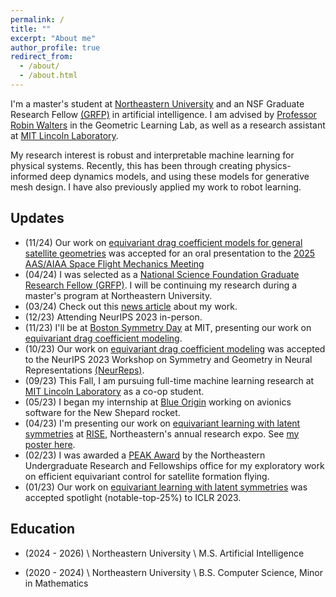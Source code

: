 ```yaml
---
permalink: /
title: ""
excerpt: "About me"
author_profile: true
redirect_from:
  - /about/
  - /about.html
---
```


I'm a master's student at [Northeastern University](https://www.northeastern.edu) and an NSF Graduate Research Fellow [(GRFP)](https://www.nsfgrfp.org/) in artificial intelligence. I am advised by [Professor Robin Walters](http://www.robinwalters.com/) in the Geometric Learning Lab, as well as a research assistant at [MIT Lincoln Laboratory](https://www.ll.mit.edu/).

My research interest is robust and interpretable machine learning for physical systems. Recently, this has been through creating physics-informed deep dynamics models, and using these models for generative mesh design. I have also previously applied my work to robot learning. 

## Updates

- (11/24) Our work on [equivariant drag coefficient models for general satellite geometries](https://nsortur.github.io/publication/aiaa2025) was accepted for an oral presentation to the [2025 AAS/AIAA Space Flight Mechanics Meeting](https://space-flight.org/docs/2025_winter/2025_winter.html)
- (04/24) I was selected as a [National Science Foundation Graduate Research Fellow (GRFP)](https://www.nsfgrfp.org/). I will be continuing my research during a master's program at Northeastern University.
- (03/24) Check out this [news article](https://www.khoury.northeastern.edu/satellite-drag-and-self-correcting-language-models-khoury-undergrads-take-neurips-conference/) about my work.
- (12/23) Attending NeurIPS 2023 in-person. 
- (11/23) I'll be at [Boston Symmetry Day](https://bostonsymmetry.github.io/) at MIT, presenting our work on [equivariant drag coefficient modeling](https://nsortur.github.io/publication/neurips2023).
- (10/23) Our work on [equivariant drag coefficient modeling](https://nsortur.github.io/publication/neurips2023) was accepted to the NeurIPS 2023 Workshop on Symmetry and Geometry in Neural Representations [(NeurReps)](https://www.neurreps.org/about).
- (09/23) This Fall, I am pursuing full-time machine learning research at [MIT Lincoln Laboratory](https://www.ll.mit.edu/) as a co-op student.
- (05/23) I began my internship at [Blue Origin](https://www.blueorigin.com/) working on avionics software for the New Shepard rocket.
- (04/23) I'm presenting our work on [equivariant learning with latent symmetries](https://nsortur.github.io/publication/iclr2023) at [RISE](https://undergraduate.northeastern.edu/research/rise-2023/overview/), Northeastern's annual research expo. See [my poster here](https://drive.google.com/file/d/1zKoX4EBMvLhzg2CjEZuvNoKS3bTbCODz/view?usp=sharing).
- (02/23) I was awarded a [PEAK Award](https://undergraduate.northeastern.edu/research/awards/peak-awards-overview/) by the Northeastern Undergraduate Research and Fellowships office for my exploratory work on efficient equivariant control for satellite formation flying.
- (01/23) Our work on [equivariant learning with latent symmetries](https://nsortur.github.io/publication/iclr2023) was accepted spotlight (notable-top-25%) to ICLR 2023.

## Education

- (2024 - 2026) \\
  Northeastern University \\
  M.S. Artificial Intelligence

- (2020 - 2024) \\
  Northeastern University \\
  B.S. Computer Science, Minor in Mathematics
